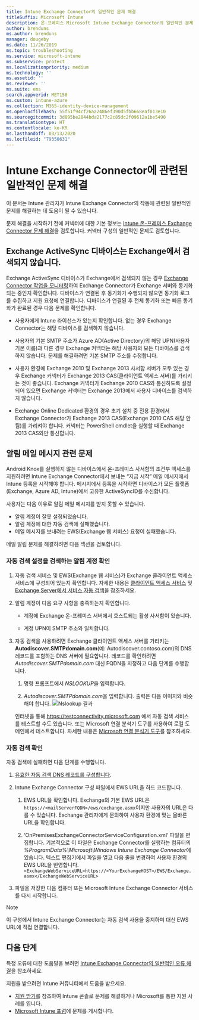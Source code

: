 ```yaml
---
title: Intune Exchange Connector의 일반적인 문제 해결
titleSuffix: Microsoft Intune
description: 온-프레미스 Microsoft Intune Exchange Connector의 일반적인 문제를 해결합니다.
author: brenduns
ms.author: brenduns
manager: dougeby
ms.date: 11/26/2019
ms.topic: troubleshooting
ms.service: microsoft-intune
ms.subservice: protect
ms.localizationpriority: medium
ms.technology: ''
ms.assetid: ''
ms.reviewer: ''
ms.suite: ems
search.appverid: MET150
ms.custom: intune-azure
ms.collection: M365-identity-device-management
ms.openlocfilehash: 55f51f94cf26aa2486ef390d5fbb668eaf013e10
ms.sourcegitcommit: 3d895be2844bda2177c2c85dc2f09612a1be5490
ms.translationtype: HT
ms.contentlocale: ko-KR
ms.lasthandoff: 03/13/2020
ms.locfileid: "79350631"
---
```

# <a name="resolve-common-problems-with-the-intune-exchange-connector"></a>Intune Exchange Connector에 관련된 일반적인 문제 해결
 
이 문서는 Intune 관리자가 Intune Exchange Connector의 작동에 관련된 일반적인 문제를 해결하는 데 도움이 될 수 있습니다.

문제 해결을 시작하기 전에 커넥터에 대한 기본 정보는 [Intune 온-프레미스 Exchange Connector 문제 해결](troubleshoot-exchange-connector.md)을 검토합니다. 커넥터 구성의 일반적인 문제도 검토합니다.

## <a name="an-exchange-activesync-device-isnt-discovered-from-exchange"></a>Exchange ActiveSync 디바이스는 Exchange에서 검색되지 않습니다.

Exchange ActiveSync 디바이스가 Exchange에서 검색되지 않는 경우 [Exchange Connector 작업을 모니터링](exchange-connector-install.md#on-premises-intune-exchange-connector-high-availability-support)하여 Exchange Connector가 Exchange 서버와 동기화되는 중인지 확인합니다. 디바이스가 연결된 후 동기화가 수행되지 않으면 동기화 로그를 수집하고 지원 요청에 연결합니다. 디바이스가 연결된 후 전체 동기화 또는 빠른 동기화가 완료된 경우 다음 문제를 확인합니다.

- 사용자에게 Intune 라이선스가 있는지 확인합니다. 없는 경우 Exchange Connector는 해당 디바이스를 검색하지 않습니다.

- 사용자의 기본 SMTP 주소가 Azure AD(Active Directory)의 해당 UPN(사용자 기본 이름)과 다른 경우 Exchange 커넥터는 해당 사용자의 모든 디바이스를 검색하지 않습니다. 문제를 해결하려면 기본 SMTP 주소를 수정합니다.

- 사용자 환경에 Exchange 2010 및 Exchange 2013 사서함 서버가 모두 있는 경우 Exchange 커넥터가 Exchange 2013 CAS(클라이언트 액세스 서버)를 가리키는 것이 좋습니다. Exchange 커넥터가 Exchange 2010 CAS와 통신하도록 설정되어 있으면 Exchange 커넥터는 Exchange 2013에서 사용자 디바이스를 검색하지 않습니다.

- Exchange Online Dedicated 환경의 경우 초기 설치 중 전용 환경에서 Exchange Connector가 Exchange 2013 CAS(Exchange 2010 CAS 해당 안 됨)를 가리켜야 합니다. 커넥터는 PowerShell cmdlet을 실행할 때 Exchange 2013 CAS와만 통신합니다.

## <a name="problems-with-the-notification-email-message"></a>알림 메일 메시지 관련 문제

Android Knox를 실행하지 않는 디바이스에서 온-프레미스 사서함의 조건부 액세스를 지원하려면 Intune Exchange Connector에서 보내는 “지금 시작” 메일 메시지에서 Intune 등록을 시작해야 합니다. 메시지에서 등록을 시작하면 디바이스가 모든 플랫폼(Exchange, Azure AD, Intune)에서 고유한 ActiveSyncID를 수신합니다.

사용자는 다음 이유로 알림 메일 메시지를 받지 못할 수 있습니다.

- 알림 계정이 잘못 설정되었습니다.
- 알림 계정에 대한 자동 검색에 실패했습니다.
- 메일 메시지를 보내려는 EWS(Exchange 웹 서비스) 요청이 실패했습니다.

메일 알림 문제를 해결하려면 다음 섹션을 검토합니다.

### <a name="check-the-notification-account-that-retrieves-autodiscover-settings"></a>자동 검색 설정을 검색하는 알림 계정 확인

1. 자동 검색 서비스 및 EWS(Exchange 웹 서비스)가 Exchange 클라이언트 액세스 서비스에 구성되어 있는지 확인합니다. 자세한 내용은 [클라이언트 액세스 서비스](https://docs.microsoft.com/Exchange/architecture/client-access/client-access) 및 [Exchange Server에서 서비스 자동 검색](https://docs.microsoft.com/Exchange/architecture/client-access/autodiscover?view=exchserver-2019)을 참조하세요.

2. 알림 계정이 다음 요구 사항을 충족하는지 확인합니다.

   - 계정에 Exchange 온-프레미스 서버에서 호스트되는 활성 사서함이 있습니다.

   - 계정 UPN이 SMTP 주소와 일치합니다.

3. 자동 검색을 사용하려면 Exchange 클라이언트 액세스 서버를 가리키는 **Autodiscover.SMTPdomain.com**(예: Autodiscover.contoso.com)의 DNS 레코드를 포함하는 DNS 서버에 필요합니다. 레코드를 확인하려면 *Autodiscover.SMTPdomain.com* 대신 FQDN을 지정하고 다음 단계를 수행합니다.

   1. 명령 프롬프트에서 *NSLOOKUP*을 입력합니다.

   2. *Autodiscover.SMTPdomain.com*을 입력합니다. 출력은 다음 이미지와 비슷해야 합니다. ![Nslookup 결과](./media/troubleshoot-exchange-connector-common-problems/nslookup-results.png
      )

   인터넷을 통해 https://testconnectivity.microsoft.com 에서 자동 검색 서비스를 테스트할 수도 있습니다. 또는 Microsoft 연결 분석기 도구를 사용하여 로컬 도메인에서 테스트합니다. 자세한 내용은 [Microsoft 연결 분석기 도구](https://docs.microsoft.com/previous-versions/office/exchange-remote-connectivity/jj851141(v=exchg.80))를 참조하세요.


### <a name="check-autodiscovery"></a>자동 검색 확인

자동 검색에 실패하면 다음 단계를 수행합니다.

1. [유효한 자동 검색 DNS 레코드를 구성합니다](https://docs.microsoft.com/previous-versions/exchange-server/exchange-150/mt473798(v=exchg.150)).

2. Intune Exchange Connector 구성 파일에서 EWS URL을 하드 코드합니다.

   1. EWS URL을 확인합니다. Exchange의 기본 EWS URL은 `https://<mailServerFQDN>/ews/exchange.asmx`이지만 사용자의 URL은 다를 수 있습니다. Exchange 관리자에게 문의하여 사용자 환경에 맞는 올바른 URL을 확인합니다.

   2. ‘OnPremisesExchangeConnectorServiceConfiguration.xml’ 파일을 편집합니다.  기본적으로 이 파일은 Exchange Connector를 실행하는 컴퓨터의 *%ProgramData%\Microsoft\Windows Intune Exchange Connector*에 있습니다. 텍스트 편집기에서 파일을 열고 다음 줄을 변경하여 사용자 환경의 EWS URL을 반영합니다. `<ExchangeWebServiceURL>https://<YourExchangeHOST>/EWS/Exchange.asmx</ExchangeWebServiceURL>`

3. 파일을 저장한 다음 컴퓨터 또는 Microsoft Intune Exchange Connector 서비스를 다시 시작합니다.

>[!NOTE]
> 이 구성에서 Intune Exchange Connector는 자동 검색 사용을 중지하며 대신 EWS URL에 직접 연결합니다.

## <a name="next-steps"></a>다음 단계

특정 오류에 대한 도움말을 보려면 [Intune Exchange Connector의 일반적인 오류 해결](troubleshoot-exchange-connector-common-errors.md)을 참조하세요.

지원을 받으려면 Intune 커뮤니티에서 도움을 받으세요.

- [지원 받기](../fundamentals/get-support.md)를 참조하여 Intune 콘솔로 문제를 해결하거나 Microsoft를 통한 지원 사례를 엽니다.
- [Microsoft Intune 포럼](https://social.technet.microsoft.com/Forums/home?forum=microsoftintuneprod)에 문제를 게시합니다.